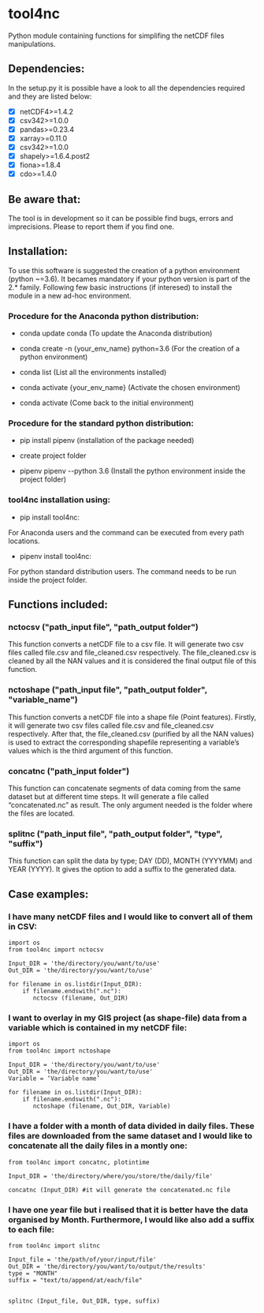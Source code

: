 # tool4nc

Python module containing functions for simplifing the netCDF files manipulations.


## Dependencies:

In the setup.py it is possible have a look to all the dependencies required and they are listed below:

- [x] netCDF4>=1.4.2
- [x] csv342>=1.0.0 
- [x] pandas>=0.23.4 
- [x] xarray>=0.11.0 
- [x] csv342>=1.0.0
- [x] shapely>=1.6.4.post2
- [x] fiona>=1.8.4
- [x] cdo>=1.4.0

## Be aware that:

The tool is in development so it can be possible find bugs, errors and imprecisions. Please to report them if you find one. 

   
## Installation:

To use this software is suggested the creation of a python environment (python ~=3.6). It becames mandatory if your python version is part of the 2.* family. Following few basic instructions (if interesed) to install the module in a new ad-hoc environment.


### Procedure for the Anaconda python distribution:

- conda update conda (To update the Anaconda distribution)

- conda create -n {your_env_name} python=3.6 (For the creation of a python environment)

- conda list (List all the environments installed)

- conda activate {your_env_name} (Activate the chosen environment)

- conda activate (Come back to the initial environment)


### Procedure for the standard python distribution:

- pip install pipenv (installation of the package needed)

- create project folder 

- pipenv pipenv --python 3.6 (Install the python environment inside the project folder)


### tool4nc installation using:

- pip install tool4nc: 

For Anaconda users and the command can be executed from every path locations. 
 
- pipenv install tool4nc:

For python standard distribution users. The command needs to be run inside the project folder.


## Functions included:


### nctocsv ("path_input file", "path_output folder")

This function converts a netCDF file to a csv file. It will generate two csv files called file.csv and file_cleaned.csv respectively. The file_cleaned.csv is cleaned by all the NAN values and it is considered the final output file of this function.


### nctoshape ("path_input file", "path_output folder", "variable_name")

This function converts a netCDF file into a shape file (Point features). Firstly, it will generate two csv files called file.csv and file_cleaned.csv respectively. After that, the file_cleaned.csv (purified by all the NAN values) is used to extract the corresponding shapefile representing a variable’s values which is the third argument of this function.


### concatnc ("path_input folder")

This function can concatenate segments of data coming from the same dataset but at different time steps. It will generate a file called “concatenated.nc” as result. The only argument needed is the folder where the files are located.


### splitnc ("path_input file",  "path_output folder", "type", "suffix")

This function can split the data by type; DAY (DD), MONTH (YYYYMM) and YEAR (YYYY). It gives the option to add a suffix to the generated data. 


## Case examples:


### I have many netCDF files and I would like to convert all of them in CSV: 

```
import os
from tool4nc import nctocsv

Input_DIR = 'the/directory/you/want/to/use'
Out_DIR = 'the/directory/you/want/to/use'

for filename in os.listdir(Input_DIR):
    if filename.endswith(".nc"):
       nctocsv (filename, Out_DIR)

```

### I want to overlay in my GIS project (as shape-file) data from a variable which is contained in my netCDF file:

```
import os
from tool4nc import nctoshape

Input_DIR = 'the/directory/you/want/to/use'
Out_DIR = 'the/directory/you/want/to/use'
Variable = ‘Variable name’

for filename in os.listdir(Input_DIR):
    if filename.endswith(".nc"):
       nctoshape (filename, Out_DIR, Variable)

```

### I have a folder with a month of data divided in daily files. These files are downloaded from the same dataset and I would like to concatenate all the daily files in a montly one:

```
from tool4nc import concatnc, plotintime

Input_DIR = 'the/directory/where/you/store/the/daily/file'

concatnc (Input_DIR) #it will generate the concatenated.nc file

```

### I have one year file but i realised that it is better have the data organised by Month. Furthermore, I would like also add a suffix to each file:

```
from tool4nc import slitnc

Input_file = 'the/path/of/your/input/file'
Out_DIR = 'the/directory/you/want/to/output/the/results'
type = "MONTH"
suffix = "text/to/append/at/each/file"


splitnc (Input_file, Out_DIR, type, suffix)

```










